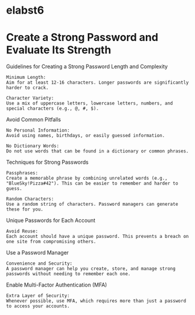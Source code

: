 # elabst6
# Create a Strong Password and Evaluate Its Strength

Guidelines for Creating a Strong Password
Length and Complexity

    Minimum Length: 
    Aim for at least 12-16 characters. Longer passwords are significantly harder to crack.

    Character Variety: 
    Use a mix of uppercase letters, lowercase letters, numbers, and special characters (e.g., @, #, $).

Avoid Common Pitfalls

    No Personal Information: 
    Avoid using names, birthdays, or easily guessed information.

    No Dictionary Words: 
    Do not use words that can be found in a dictionary or common phrases.

Techniques for Strong Passwords

    Passphrases: 
    Create a memorable phrase by combining unrelated words (e.g., "BlueSky!Pizza#42"). This can be easier to remember and harder to guess.

    Random Characters: 
    Use a random string of characters. Password managers can generate these for you.

Unique Passwords for Each Account

    Avoid Reuse: 
    Each account should have a unique password. This prevents a breach on one site from compromising others.

Use a Password Manager

    Convenience and Security: 
    A password manager can help you create, store, and manage strong passwords without needing to remember each one.

Enable Multi-Factor Authentication (MFA)

    Extra Layer of Security: 
    Whenever possible, use MFA, which requires more than just a password to access your accounts.
